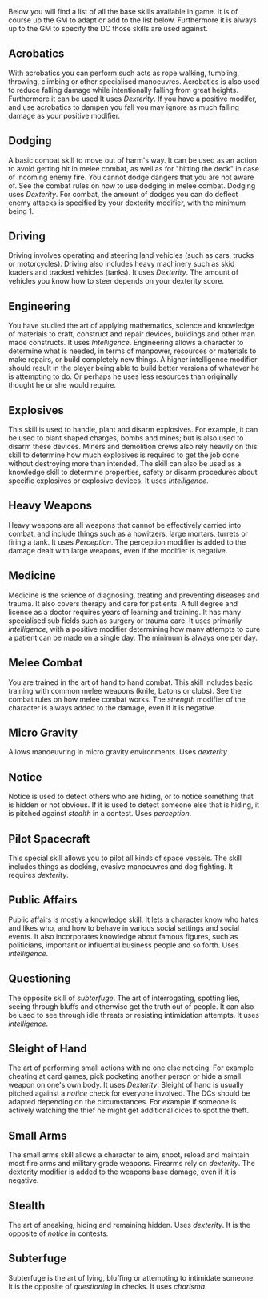 Below you will find a list of all the base skills available in game. It is of
course up the GM to adapt or add to the list below. Furthermore it is always
up to the GM to specify the DC those skills are used against.

## <i class="fa fa-2x ehicon-dexterity"></i> Acrobatics

With acrobatics you can perform such acts as rope walking, tumbling,
throwing, climbing or other specialised manoeuvres. Acrobatics is also
used to reduce falling damage while intentionally falling from great
heights. Furthermore it can be used It uses _Dexterity_. If you have a
positive modifer, and use acrobatics to dampen you fall you may ignore
as much falling damage as your positive modifier.

## <i class="fa fa-2x ehicon-dexterity"></i> Dodging

A basic combat skill to move out of harm's way. It can be used as an
action to avoid getting hit in melee combat, as well as for "hitting
the deck" in case of incoming enemy fire. You cannot dodge dangers that
you are not aware of. See the combat rules on how to use dodging in melee
combat. Dodging uses _Dexterity_. For combat, the amount of dodges you
can do deflect enemy attacks is specified by your dexterity modifier, with
the minimum being 1.

## <i class="fa fa-2x ehicon-dexterity"></i> Driving

Driving involves operating and steering land vehicles (such as
cars, trucks or motorcycles). Driving also includes heavy machinery such as
skid loaders and tracked vehicles (tanks). It uses _Dexterity_. The
amount of vehicles you know how to steer depends on your dexterity score.

## <i class="fa fa-2x ehicon-intelligence"></i> Engineering

You have studied the art of applying mathematics, science and knowledge
of materials to craft, construct and repair devices, buildings and
other man made constructs. It uses _Intelligence_. Engineering allows
a character to determine what is needed, in terms of manpower, resources
or materials to make repairs, or build completely new things. A higher
intelligence modifier should result in the player being able to build
better versions of whatever he is attempting to do. Or perhaps he uses
less resources than originally thought he or she would require.

## <i class="fa fa-2x ehicon-intelligence"></i> Explosives

This skill is used to handle, plant and disarm explosives. For example, it can
be used to plant shaped charges, bombs and mines; but is also used to disarm
these devices. Miners and demolition crews also rely heavily on this skill to
determine how much explosives is required to get the job done without destroying
more than intended. The skill can also be used as a knowledge skill to determine
properties, safety or disarm procedures about specific explosives or explosive
devices. It uses _Intelligence_.

## <i class="fa fa-2x ehicon-perception"></i> Heavy Weapons

Heavy weapons are all weapons that cannot be effectively carried into combat,
and include things such as a howitzers, large mortars, turrets or firing a
tank. It uses _Perception_. The perception modifier is added to the damage
dealt with large weapons, even if the modifier is negative.

## <i class="fa fa-2x ehicon-intelligence"></i> Medicine

Medicine is the science of diagnosing, treating and preventing diseases and
trauma. It also covers therapy and care for patients. A full degree and
licence as a doctor requires years of learning and training. It has many
specialised sub fields such as surgery or trauma care. It uses primarily
_intelligence_, with a positive modifier determining how many attempts to
cure a patient can be made on a single day. The minimum is always one per
day.

## <i class="fa fa-2x ehicon-strength"></i> Melee Combat

You are trained in the art of hand to hand combat. This skill includes basic
training with common melee weapons (knife, batons or clubs). See the combat
rules on how melee combat works. The _strength_ modifier of the character is
always added to the damage, even if it is negative.


## <i class="fa fa-2x ehicon-dexterity"></i> Micro Gravity

Allows manoeuvring in micro gravity environments. Uses _dexterity_.

## <i class="fa fa-2x ehicon-perception"></i> Notice

Notice is used to detect others who are hiding, or to notice something that is
hidden or not obvious. If it is used to detect someone else that is hiding,
it is pitched against _stealth_ in a contest. Uses _perception_.

## <i class="fa fa-2x ehicon-dexterity"></i> Pilot Spacecraft

This special skill allows you to pilot all kinds of space vessels. The skill
includes things as docking, evasive manoeuvres and dog fighting. It requires
_dexterity_.

## <i class="fa fa-2x ehicon-intelligence"></i> Public Affairs

Public affairs is mostly a knowledge skill. It lets a character know
who hates and likes who, and how to behave in various social settings
and social events. It also incorporates knowledge about famous
figures, such as politicians, important or influential business people
and so forth. Uses _intelligence_.


## <i class="fa fa-2x ehicon-intelligence"></i> Questioning

The opposite skill of _subterfuge_. The art of interrogating, spotting
lies, seeing through bluffs and otherwise get the truth out of
people. It can also be used to see through idle threats or resisting
intimidation attempts. It uses _intelligence_.

## <i class="fa fa-2x ehicon-dexterity"></i> Sleight of Hand

The art of performing small actions with no one else noticing. For example
cheating at card games, pick pocketing another person or hide a small weapon
on one's own body. It uses _Dexterity_. Sleight of hand is usually pitched
against a _notice_ check for everyone involved. The DCs should be adapted
depending on the circumstances. For example if someone is actively watching
the thief he might get additional dices to spot the theft.

## <i class="fa fa-2x ehicon-dexterity"></i> Small Arms

The small arms skill allows a character to aim, shoot, reload and maintain
most fire arms and military grade weapons. Firearms rely on _dexterity_. The
dexterity modifier is added to the weapons base damage, even if it is negative.

## <i class="fa fa-2x ehicon-dexterity"></i> Stealth

The art of sneaking, hiding and remaining hidden. Uses _dexterity_. It is
the opposite of _notice_ in contests.

## <i class="fa fa-2x ehicon-charisma"></i> Subterfuge

Subterfuge is the art of lying, bluffing or attempting to intimidate someone.
It is the opposite of _questioning_ in checks. It uses _charisma_.
